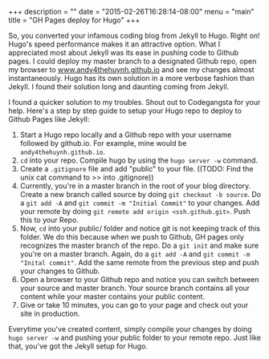 +++
description = ""
date = "2015-02-26T16:28:14-08:00"
menu = "main"
title = "GH Pages deploy for Hugo"
+++

So, you converted your infamous coding blog from Jekyll to Hugo. Right on! Hugo's speed performance makes it an attractive option. What I appreciated most about Jekyll was its ease in pushing code to Github pages. I could deploy my master branch to a designated Github repo, open my browser to www.andy4thehuynh.github.io and see my changes almost instantaneously. Hugo has its own solution in a more verbose fashion than Jekyll. I found their solution long and daunting coming from Jekyll.

I found a quicker solution to my troubles. Shout out to Codegangsta for your help. Here's a step by step guide to setup your Hugo repo to deploy to Github Pages like Jekyll:

1. Start a Hugo repo locally and a Github repo with your username followed by github.io. For example, mine would be `andy4thehuynh.github.io`.
2. `cd` into your repo. Compile hugo by using the `hugo server -w` command.
3. Create a `.gitignore` file and add "public" to your file. ((TODO: Find the unix cat command to >> into .gitignore))
4. Currently, you're in a master branch in the root of your blog directory. Create a new branch called source by doing `git checkout -b source`. Do a `git add -A` and `git commit -m "Initial Commit"` to your changes. Add your remote by doing `git remote add origin <ssh.github.git>`. Push this to your Repo.
5. Now, `cd` into your public/ folder and notice git is not keeping track of this folder. We do this because when we push to Github, GH pages only recognizes the master branch of the repo. Do a `git init` and make sure you're on a master branch. Again, do a `git add -A` and `git commit -m "Inital commit"`. Add the same remote from the previous step and push your changes to Github.
6. Open a browser to your Github repo and notice you can switch between your source and master branch. Your source branch contains all your content while your master contains your public content.
7. Give or take 10 minutes, you can go to your page and check out your site in production. 

Everytime you've created content, simply compile your changes by doing `hugo server -w` and pushing your public folder to your remote repo. Just like that, you've got the Jekyll setup for Hugo.
